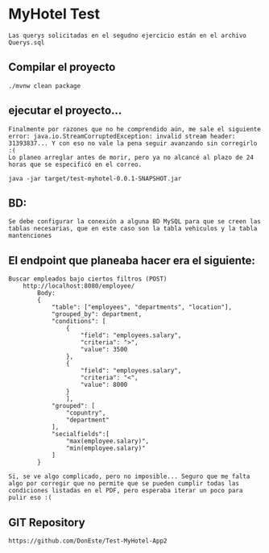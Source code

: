 # MyHotel Test

    Las querys solicitadas en el segudno ejercicio están en el archivo Querys.sql 

## Compilar el proyecto
	
	./mvnw clean package
	
## ejecutar el proyecto... 
	
    Finalmente por razones que no he comprendido aún, me sale el siguiente error: java.io.StreamCorruptedException: invalid stream header: 31393837... Y con eso no vale la pena seguir avanzando sin corregirlo :(
    Lo planeo arreglar antes de morir, pero ya no alcancé al plazo de 24 horas que se especificó en el correo.
	
    java -jar target/test-myhotel-0.0.1-SNAPSHOT.jar

## BD:
    Se debe configurar la conexión a alguna BD MySQL para que se creen las tablas necesarias, que en este caso son la tabla vehiculos y la tabla mantenciones
	
## El endpoint que planeaba hacer era el siguiente:

	Buscar empleados bajo ciertos filtros (POST)
		http://localhost:8080/employee/
			Body:
			{
                "table": ["employees", "departments", "location"], 
                "grouped_by": department,
                "conditions": [
                    {
                        "field": "employees.salary", 
                        "criteria": ">", 
                        "value": 3500
                    },
                    {
                        "field": "employees.salary", 
                        "criteria": "<", 
                        "value": 8000
                    }
                    ],
                "grouped": [
                    "copuntry", 
                    "department"
                ], 
                "secialfields":[
                    "max(employee.salary)", 
                    "min(employee.salary)"
                ]
            }
    
    Si, se ve algo complicado, pero no imposible... Seguro que me falta algo por corregir que no permite que se pueden cumplir todas las condiciones listadas en el PDF, pero esperaba iterar un poco para pulir eso :(
    
	
## GIT Repository
	https://github.com/DonEste/Test-MyHotel-App2
	